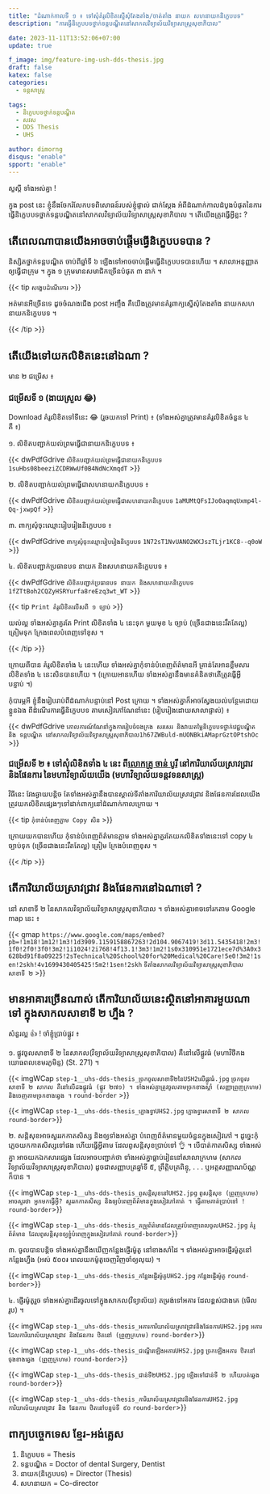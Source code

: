 ```yaml
---
title: "ដំណាក់កាល​ទី ១ ៖ ទៅ​សុំ​គំរូ​លិខិត​ស្នើ​សុំ​តែងតាំង​/ចាត់តាំង​ នាយក ​សហនាយក​និក្ខេបបទ​"
description: "ការធ្វើ​និក្ខេបបទ​ថ្នាក់​ទន្ត​បណ្ឌិត​នៅ​សាកលវិទ្យាល័យវិទ្យាសាស្ត្រ​សុខាភិបាល"

date: 2023-11-11T13:52:06+07:00
update: true

f_image: img/feature-img-ush-dds-thesis.jpg
draft: false
katex: false
categories:
  - ទន្តសាស្ត្រ

tags:
  - និក្ខេបបទ​ថ្នាក់​ទន្តបណ្ឌិត
  - សវស
  - DDS Thesis
  - UHS

author: dimorng
disqus: "enable"
spport: "enable"
---
```


សួស្ដី​ ទាំងអស់​គ្នា !

ក្នុង​ post នេះ​ ខ្ញុំ​នឹង​ចែក​រំលែក​បទពិសោធន៍​របស់​ខ្ញុំ​ផ្ទាល់​ ជាក់ស្ដែង អំពី​ដំណាក់កាល​ដំបូង​បំផុត​នៃ​ការ​ធ្វើ​និក្ខេបបទ​ថ្នាក់​ទន្តបណ្ឌិត​នៅ​សាកលវិទ្យាល័យ​វិទ្យាសាស្ត្រ​សុខាភិបាល ។ តើ​យើង​ត្រូវ​ធ្វើ​អ្វី​ខ្លះ ?

## តើ​ពេល​ណា​បាន​ យើង​អាច​ចាប់​ផ្ដើម​ធ្វើ​និក្ខេបបទ​បាន ?

និស្សិត​ថ្នាក់​ទន្ត​បណ្ឌិត​ ចាប់​ពី​ឆ្នាំ​ទី ៦ ឡើង​ទៅ​អាច​ចាប់​ផ្ដើម​ធ្វើ​និក្ខេបបទ​បាន​ហើយ ។ សាលា​អនុញ្ញាត​ឲ្យ​ធ្វើ​ជា​ក្រុម ។ ក្នុង​ ១ ​ក្រុម​មាន​សមាជិក​ច្រើន​បំផុត​ ៣ នាក់ ។

{{< tip `សង្ខេប​ដំណើរការ`  >}}

អត់​មាន​អី​ច្រើន​ទេ ដូច​ចំណង​ជើង​ post អញ្ចឹង គឺ​យើង​ត្រូវ​មាន​គំរូ​ពាក្យ​ស្នើ​សុំ​តែងតាំង​ នាយក​ សហនាយក​និក្ខេបបទ ។

{{< /tip  >}}

## តើ​យើង​ទៅ​យក​លិខិត​នេះ​នៅ​ឯណា ?

មាន​ ២ ជម្រើស ៖

### ជម្រើស​ទី ១ (ងាយ​ស្រួល 😂)

Download គំរូ​លិខិត​ទៅ​ទីនេះ 😂 (រួច​យក​ទៅ​ Print) ៖ (ទាំង​អស់​គ្នា​ត្រូវ​មាន​គំរូ​លិខិត​ចំនួន ៤ គឺ ៖)

១. លិខិត​បញ្ជាក់​យល់​ព្រម​ធ្វើ​ជា​នាយក​និក្ខេបបទ ៖

{{< dwPdfGdrive `លិខិត​បញ្ជាក់​យល់​ព្រម​ធ្វើ​ជា​នាយក​និក្ខេបបទ` `1suHbs08beeziZCDRWwUf0B4NdNcXmqdT` >}}

២. លិខិត​បញ្ជាក់​យល់​ព្រម​ធ្វើ​ជា​សហនាយក​និក្ខេបបទ ៖

{{< dwPdfGdrive `លិខិត​បញ្ជាក់​យល់​ព្រម​ធ្វើ​ជា​សហនាយក​និក្ខេបបទ` `1aMUMtQFsIJo0aqmqUxmp4l-Qq-jxwpQf` >}}

៣. ពាក្យ​សុំ​ចុះ​ឈ្មោះ​រៀបរៀង​និក្ខេបបទ ៖

{{< dwPdfGdrive `ពាក្យ​សុំ​ចុះ​ឈ្មោះ​រៀបរៀង​និក្ខេបបទ` `1N72sT1NvUANO2WXJszTLjr1KC8--q0oW` >}}

៤. លិខិត​បញ្ជាក់​ប្រធានបទ នាយក និង​សហ​នាយក​និក្ខេបបទ ៖

{{< dwPdfGdrive `លិខិត​បញ្ជាក់​ប្រធានបទ នាយក និង​សហ​នាយក​និក្ខេបបទ​` `1fZTtBoh2CQZyHSRYurfa8reEzq3wt_WT` >}}

{{< tip `Print គំរូ​លិខិត​លើស​ពី​ ១ ច្បាប់`  >}}

យល់​ល្អ​ ទាំងអស់​គ្នា​គួរ​តែ​ Print  លិខិត​ទាំង​ ៤ នេះ​ទុក​ មួយ​មុខ ៤ ច្បាប់ (ច្រើន​ជាង​នេះ​រឹត​តែ​ល្អ) ត្រៀម​ទុក​ ក្រែង​ពេល​បំពេញ​ទៅ​ខុស ។

{{< /tip  >}}

ក្រោយ​ពី​បាន​ គំរូ​លិខិត​ទាំង​ ៤ នេះ​ហើយ ទាំងអស់​គ្នា​កុំ​ទាន់​បំពេញ​ព័ត៌មាន​អី គ្រាន់​តែ​អាន​ខ្លឹមសារ​លិខិត​ទាំង​ ៤ នេះ​សិន​បាន​ហើយ ។ (ក្រោយ​អាន​ហើយ​ ទាំងអស់​គ្នា​​នឹង​មាន​គំនិត​ ថា​តើ​ត្រូវ​ធ្វើ​អ្វី​បន្ទាប់ ។)

កុំ​បារម្ភ​អី ​ខ្ញុំ​នឹង​រៀបរាប់​ពី​ដំណាក់​បន្ទាប់​នៅ Post ក្រោយ ។ ទាំងអស់​គ្នា​ក៏​អាច​ស្វែងយល់​បន្ថែម​ដោយ​ខ្លួន​ឯង​ ពី​ដំណើរការ​ធ្វើ​និក្ខេបបទ ​តាម​សៀវភៅ​ណែនាំ​នេះ (រៀបរៀង​ដោយ​សាលា​ផ្ទាល់) ៖

{{< dwPdfGdrive `គោលការណ៍​ណែនាំ​ក្នុង​ការ​រៀបចំ​ចងក្រង សរសេរ​ និង​វាយតម្លៃ​និក្ខេបបទ​ថ្នាក់​វេជ្ជបណ្ឌិត និង ទន្តបណ្ឌិត នៅ​សាកលវិទ្យាល័យ​វិទ្យាសាស្ត្រ​សុខាភិបាល​` `1h67ZWBuld-mUONBkiAMaprGztOPtshOc` >}}

### ជម្រើស​ទី ២ ៖ ទៅ​សុំ​លិខិត​ទាំង​ ៤ នេះ​ ពី​[លោក​គ្រូ ចាន់​ បូរី](tel:+85512863534) នៅ​ការិយាល័យ​ស្រាវជ្រាវ និង​ផែនការ​ នៃ​មហាវិទ្យាល័យ​យើង (មហាវិទ្យាល័យ​ទន្តវទនសាស្ត្រ) 

វិធី​នេះ​ វែង​ឆ្ងាយ​បន្តិច​ តែ​ទាំង​អស់​គ្នា​នឹង​បាន​ស្គាល់​ទីតាំង​ការិយាល័យ​ស្រាវជ្រាវ​ និង​ផែនការ​ ដែល​យើង​ត្រូវ​យក​លិខិត​ផ្សេងៗ​ទៅ​ដាក់​ពាក្យ​នៅ​ដំណាក់កាល​ក្រោយ ។

{{< tip `កុំ​ទាន់​បំពេញ​ភ្លាម​ Copy សិន`  >}}

ក្រោយ​យក​បាន​ហើយ កុំ​ទាន់​បំពេញ​ព័ត៌មាន​ភ្លាម ទាំងអស់​គ្នា​គួរ​តែ​យក​លិខិត​ទាំង​នេះ​ទៅ​ copy ៤ ច្បាប់​ទុក (ច្រើន​ជាង​នេះ​រឹត​តែ​ល្អ) ត្រៀម​ ក្រែង​បំពេញ​ខុស ។

{{< /tip  >}}

## តើ​ការិយាល័យ​ស្រាវជ្រាវ និង​ផែនការ​នៅ​ឯណា​ទៅ ?

នៅ​ សាខា​ទី​ ២ នៃ​សាកលវិទ្យាល័យ​វិទ្យាសាស្ត្រ​សុខាភិបាល ។ ទាំងអស់​គ្នា​អាច​ទៅ​រក​តាម​ Google map នេះ ៖

{{< gmap `https://www.google.com/maps/embed?pb=!1m18!1m12!1m3!1d3909.1159158867263!2d104.9067419!3d11.5435418!2m3!1f0!2f0!3f0!3m2!1i1024!2i768!4f13.1!3m3!1m2!1s0x310951e1721ece7d%3A0x3628bd91f8a09225!2sTechnical%20School%20for%20Medical%20Care!5e0!3m2!1sen!2skh!4v1699430405425!5m2!1sen!2skh` `ទីតាំងសាកលវិទ្យាល័យវិទ្យាសាស្ត្រសុខាភិបាល សាខាទី ២` >}}

## មាន​អាគារ​ច្រើន​ណាស់ តើ​ការិយាល័យ​នេះ​ស្ថិត​នៅ​អាគារ​មួយ​ណា​ទៅ ក្នុង​សាកល​សាខា​ទី ២ ហ្នឹង ?

សំនួរ​ល្អ 👍 ! ចាំ​ខ្ញុំ​ប្រាប់​ផ្លូវ ៖

១. ផ្លូវ​ចូល​សាខា​ទី ២ នៃ​សាកល​(វិទ្យាល័យ​វិទ្យាសាស្ត្រ​សុខាភិបាល) គឺ​នៅ​លើ​ផ្លូវ​ធំ (មហាវិថីកងយោធពលខេមរភូមិន្ទ) (St. 271) ។

{{< imgWCap `step-1__uhs-dds-thesis_ច្រកចូល​សាខាទី២នៃUSH2លើផ្លូវធំ.jpg` `ច្រក​ចូល​សាខា​ទី ២ សាកល គឺ​នៅ​លើ​ដង​ផ្លូវ​ធំ (ផ្លូវ ២៧១) ។ ទាំងអស់​គ្នា​ត្រូវ​ចូល​តាម​ច្រក​ខាង​ស្តាំ​ (សញ្ញា​ព្រួញ​ក្រហម) និង​ចេញ​តាម​ច្រក​ខាង​ឆ្វេង ។` `round-border` >}}

{{< imgWCap `step-1__uhs-dds-thesis_ក្លោងទ្វាUHS2.jpg` `ក្លោងទ្វារ​សាខាទី ២ សាកល` `round-border`>}}

២. សន្តិសុខ​អាច​សួរ​រក​កាត​សិស្ស​ និង​ឲ្យ​ទាំងអស់​គ្នា បំពេញ​ព័ត៌មាន​មួយ​ចំនួន​ក្នុង​សៀវភៅ ។ ដូច្នេះ​ កុំ​ភ្លេច​យក​កាត​សិស្ស​ទៅ​ផង ហើយ​ធ្វើ​អ្វី​តាម​ ដែល​ពូ​សន្តិសុខ​ប្រាប់​ទៅ 👌 ។ បើ​បាត់​កាត​សិស្ស​ ទាំងអស់​គ្នា អាច​យក​ឯកសារ​ផ្សេង ដែល​អាច​បញ្ជាក់​ថា​ ទាំងអស់​គ្នា​ធ្លាប់​រៀន​នៅ​សាលា​ក្រហម (សាកលវិទ្យាល័យ​វិទ្យាសាស្ត្រ​សុខាភិបាល) ដូចជា​សញ្ញាបត្រ​ឆ្នាំ​ទី ៥, ព្រឹត្តិបត្រ​ពិន្ទុ​, . . .  ឬ​អត្តសញ្ញាណប័ណ្ណ​ ក៏​បាន ។

{{< imgWCap `step-1__uhs-dds-thesis_ពូសន្តិសុខនៅUHS2.jpg` `ពូ​សន្តិសុខ (ព្រួញ​ក្រហម) អាច​សួរ​ថា​ អ្នក​មក​ធ្វើ​អ្វី? សួរ​រក​កាត​សិស្ស​ និង​ឲ្យ​បំពេញ​ព័ត៌មាន​ក្នុង​សៀវភៅ​គាត់ ។ ធ្វើ​តាម​គាត់​ប្រាប់​ទៅ !` `round-border`>}}

{{< imgWCap `step-1__uhs-dds-thesis_គម្រូព័ត៌មានដែលត្រូវបំពេញពេលចូលUHS2.jpg` `គំរូ​ព័ត៌មាន​ ដែល​ពូ​សន្តិសុខ​ឲ្យ​ខ្ញុំ​បំពេញ​ក្នុង​សៀវភៅ​គាត់` `round-border`>}}

៣. ចូល​បាន​បន្តិច​ ទាំង​អស់​គ្នា​​នឹង​ឃើញ​កន្លែង​ផ្ញើរ​ម៉ូតូ​ នៅ​ខាង​សាំ​ដៃ ។ ទាំងអស់​គ្នា​ អាច​ផ្ញើរ​ម៉ូតូ​នៅ​កន្លែង​ហ្នឹង (អស់ ៥០០៛ ពេល​យក​ម៉ូតូ​ចេញ​វិញ​ចាំ​ឲ្យ​លុយ) ។

{{< imgWCap `step-1__uhs-dds-thesis_កន្លែងផ្ញើរម៉ូតូUHS2.jpg` `កន្លែង​ផ្ញើរ​ម៉ូតូ​` `round-border`>}}

៤. ផ្ញើរ​ម៉ូតូ​រួច​ ទាំងអស់​គ្នា​ដើរ​ចូល​ទៅ​ក្នុង​សាកល(វិទ្យាល័យ) តម្រង់​ទៅ​អគារ​ ដែល​ខ្ពស់​ជាង​គេ (មើល​រូប) ។

{{< imgWCap `step-1__uhs-dds-thesis_អគារការិយាល័យស្រាវជ្រាវនិងផែនការUHS2.jpg` `អគារ ដែល​ការិយាល័យ​ស្រាវជ្រាវ និង​ផែនការ​ ឋិត​នៅ (ព្រួញ​ក្រហម)` `round-border`>}}

{{< imgWCap `step-1__uhs-dds-thesis_ជណ្ដើរឡើងអគារUHS2.jpg` `ច្រក​ឡើង​អគារ​ ឋិត​នៅ​ចុង​ខាង​ឆ្វេង​ (ព្រួញ​ក្រហម)` `round-border`>}}

{{< imgWCap `step-1__uhs-dds-thesis_ជាន់ទី២UHS2.jpg` `ឡើង​ទៅ​ជាន់​ទី ២ ហើយ​បត់​ឆ្វេង` `round-border`>}}

{{< imgWCap `step-1__uhs-dds-thesis_ការិយាល័យស្រាវជ្រាវនិងផែនការUHS2.jpg` `ការិយាល័យ​ស្រាវជ្រាវ និង​ ផែនការ​ ឋិត​នៅ​បន្ទប់​ទី ៩០` `round-border`>}}

## ពាក្យ​បច្ចេកទេស ខ្មែរ-អង់គ្លេស

1. និក្ខេបបទ = Thesis
2. ទន្ត​បណ្ឌិត = Doctor of dental Surgery, Dentist 
3. នាយក​(និក្ខេបបទ) = Director (Thesis)
4. សហ​នាយក = Co-director 